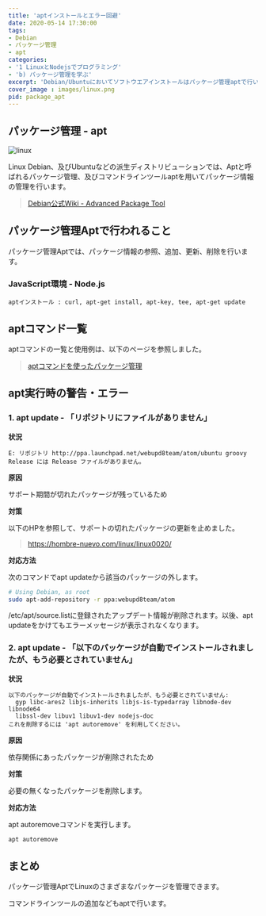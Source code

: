 ```yaml
---
title: 'aptインストールとエラー回避'
date: 2020-05-14 17:30:00
tags:
- Debian
- パッケージ管理
- apt
categories:
- '1 LinuxとNodejsでプログラミング'
- 'b) パッケージ管理を学ぶ'
excerpt: 'Debian/Ubuntuにおいてソフトウエアインストールはパッケージ管理aptで行います。aptによるソフトウエアインストールと、インストール履歴を扱うリポジトリ管理、そしてapt実行時の警告・エラー対策についてまとめました。'
cover_image : images/linux.png
pid: package_apt
---
```


## パッケージ管理 - apt
![linux](https://burturki.sirv.com/diy/linux.png?w=300)

Linux Debian、及びUbuntuなどの派生ディストリビューションでは、Aptと呼ばれるパッケージ管理、及びコマンドラインツールaptを用いてパッケージ情報の管理を行います。

> [Debian公式Wiki - Advanced Package Tool](https://wiki.debian.org/Apt)

## パッケージ管理Aptで行われること

パッケージ管理Aptでは、パッケージ情報の参照、追加、更新、削除を行います。

### JavaScript環境 - Node.js

`
aptインストール : curl, apt-get install, apt-key, tee, apt-get update
`

## aptコマンド一覧

aptコマンドの一覧と使用例は、以下のページを参照しました。

> [aptコマンドを使ったパッケージ管理](https://linuxfan.info/package-management-ubuntu)

## apt実行時の警告・エラー

### 1. apt update - 「リポジトリにファイルがありません」

**状況**

```
E: リポジトリ http://ppa.launchpad.net/webupd8team/atom/ubuntu groovy Release には Release ファイルがありません。
```

**原因**

サポート期間が切れたパッケージが残っているため

**対策**

以下のHPを参照して、サポートの切れたパッケージの更新を止めました。

> https://hombre-nuevo.com/linux/linux0020/

**対応方法**

次のコマンドでapt updateから該当のパッケージの外します。

```bash
# Using Debian, as root
sudo apt-add-repository -r ppa:webupd8team/atom
```

/etc/apt/source.listに登録されたアップデート情報が削除されます。以後、apt updateをかけてもエラーメッセージが表示されなくなります。

### 2. apt update - 「以下のパッケージが自動でインストールされましたが、もう必要とされていません」

**状況**

```
以下のパッケージが自動でインストールされましたが、もう必要とされていません:
  gyp libc-ares2 libjs-inherits libjs-is-typedarray libnode-dev libnode64
  libssl-dev libuv1 libuv1-dev nodejs-doc
これを削除するには 'apt autoremove' を利用してください。
```

**原因**

依存関係にあったパッケージが削除されたため

**対策**

必要の無くなったパッケージを削除します。

**対応方法**

apt autoremoveコマンドを実行します。

```bash
apt autoremove
```

## まとめ

パッケージ管理AptでLinuxのさまざまなパッケージを管理できます。

コマンドラインツールの追加などもaptで行います。
